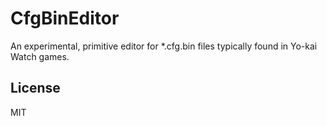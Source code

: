 # CfgBinEditor
An experimental, primitive editor for *.cfg.bin files typically found in Yo-kai Watch games.

## License
MIT

